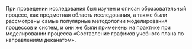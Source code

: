 При проведении исследования был изучен и описан образовательный процесс, как предметная область исследования, а также были рассмотрены самые популярные методологии моделирования процессов и систем,
и они же были применены на практике при моделировании процесса «Составление графиков учебного плана по направлениям деканатом».
